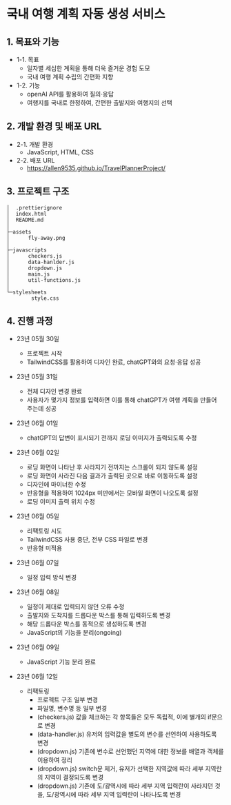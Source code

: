 # 국내 여행 계획 자동 생성 서비스

## 1. 목표와 기능
* 1-1. 목표
    * 일자별 세심한 계획을 통해 더욱 즐거운 경험 도모
    * 국내 여행 계획 수립의 간편화 지향
* 1-2. 기능
    * openAI API를 활용하여 질의·응답
    * 여행지를 국내로 한정하여, 간편한 출발지와 여행지의 선택


## 2. 개발 환경 및 배포 URL
* 2-1. 개발 환경
    * JavaScript, HTML, CSS
* 2-2. 배포 URL
    * https://allen9535.github.io/TravelPlannerProject/


## 3. 프로젝트 구조
```
│  .prettierignore
│  index.html
│  README.md
│
├─assets
│      fly-away.png
│
├─javascripts
│      checkers.js
│      data-hanlder.js
│      dropdown.js
│      main.js
│      util-functions.js
│
└─stylesheets
        style.css
```


## 4. 진행 과정
* 23년 05월 30일
    * 프로젝트 시작
    * TailwindCSS를 활용하여 디자인 완료, chatGPT와의 요청·응답 성공

* 23년 05월 31일
    * 전체 디자인 변경 완료
    * 사용자가 몇가지 정보를 입력하면 이를 통해 chatGPT가 여행 계획을 만들어 주는데 성공

* 23년 06월 01일
    * chatGPT의 답변이 표시되기 전까지 로딩 이미지가 출력되도록 수정

* 23년 06월 02일
    * 로딩 화면이 나타난 후 사라지기 전까지는 스크롤이 되지 않도록 설정
    * 로딩 화면이 사라진 다음 결과가 출력된 곳으로 바로 이동하도록 설정
    * 디자인에 마이너한 수정
    * 반응형을 적용하여 1024px 미만에서는 모바일 화면이 나오도록 설정
    * 로딩 이미지 출력 위치 수정

* 23년 06월 05일
    * 리팩토링 시도
    * TailwindCSS 사용 중단, 전부 CSS 파일로 변경
    * 반응형 미적용

* 23년 06월 07일
    * 일정 입력 방식 변경

* 23년 06월 08일
    * 일정이 제대로 입력되지 않던 오류 수정
    * 출발지와 도착지를 드롭다운 박스를 통해 입력하도록 변경
    * 해당 드롭다운 박스를 동적으로 생성하도록 변경
    * JavaScript의 기능을 분리(ongoing)

* 23년 06월 09일
    * JavaScript 기능 분리 완료

* 23년 06월 12일
    * 리팩토링
        * 프로젝트 구조 일부 변경
        * 파일명, 변수명 등 일부 변경
        * (checkers.js) 값을 체크하는 각 항목들은 모두 독립적, 이에 별개의 if문으로 변경
        * (data-handler.js) 유저의 입력값을 별도의 변수를 선언하여 사용하도록 변경
        * (dropdown.js) 기존에 변수로 선언했던 지역에 대한 정보를 배열과 객체를 이용하여 정리
        * (dropdown.js) switch문 제거, 유저가 선택한 지역값에 따라 세부 지역란의 지역이 결정되도록 변경
        * (dropdown.js) 기존에 도/광역시에 따라 세부 지역 입력란이 사라지던 것을, 도/광역시에 따라 세부 지역 입력란이 나타나도록 변경
